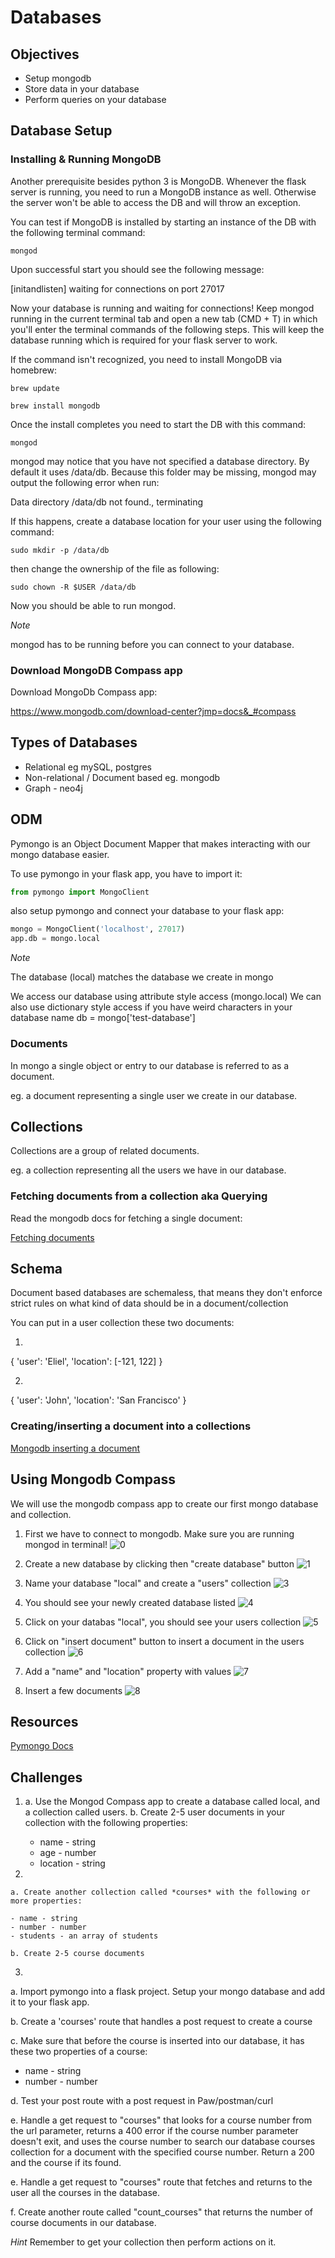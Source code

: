 # Databases


## Objectives

- Setup mongodb
- Store data in your database
- Perform queries on your database

## Database Setup

### Installing & Running MongoDB

Another prerequisite besides python 3 is MongoDB. Whenever the flask server is running, you need to run a MongoDB instance as well. Otherwise the server won't be able to access the DB and will throw an exception.

You can test if MongoDB is installed by starting an instance of the DB with the following terminal command:

```mongod```

Upon successful start you should see the following message:

[initandlisten] waiting for connections on port 27017


Now your database is running and waiting for connections! Keep mongod running in the current terminal tab and open a new tab (CMD + T) in which you'll enter the terminal commands of the following steps. This will keep the database running which is required for your flask server to work.

If the command isn't recognized, you need to install MongoDB via homebrew:

```
brew update

brew install mongodb
```

Once the install completes you need to start the DB with this command:

```mongod```

mongod may notice that you have not specified a database directory. By default it uses /data/db. Because this folder may be missing, mongod may output the following error when run: 

Data directory /data/db not found., terminating


If this happens, create a database location for your user using the following command:

```sudo mkdir -p /data/db```

then change the ownership of the file as following:

```
sudo chown -R $USER /data/db
```

Now you should be able to run mongod.


*Note*

mongod has to be running before you can connect to your database.


### Download MongoDB Compass app

Download MongoDb Compass app:

https://www.mongodb.com/download-center?jmp=docs&_#compass


## Types of Databases

- Relational eg mySQL, postgres
- Non-relational / Document  based eg. mongodb
- Graph - neo4j

## ODM

Pymongo is an Object Document Mapper that makes interacting with our mongo database easier.

To use pymongo in your flask app, you have to import it:

```python
from pymongo import MongoClient
```

also setup pymongo and connect your database to your flask app:

```python
mongo = MongoClient('localhost', 27017)
app.db = mongo.local
```

*Note*

The database (local) matches the database we create in mongo

We access our database using attribute style access (mongo.local)
We can also use dictionary style access if you have weird characters in your database name
db = mongo['test-database']


### Documents

In mongo a single object or entry to our database is referred to as a document.

eg. a document representing a single user we create in our database.

## Collections

Collections are a group of related documents.

eg. a collection representing all the users we have in our database.


### Fetching documents from a collection aka Querying

Read the mongodb docs for fetching a single document:

[Fetching documents](http://api.mongodb.com/python/current/tutorial.html#getting-a-single-document-with-find-one)

## Schema

Document based databases are schemaless, that means they don't enforce strict rules on what kind of data should be in a document/collection

You can put in a user collection these two documents:

1.
{
 'user': 'Eliel',
 'location': [-121, 122]
}

2.
{
'user': 'John',
'location': 'San Francisco'
}


### Creating/inserting a document into a collections

[Mongodb inserting a document](http://api.mongodb.com/python/current/tutorial.html#inserting-a-document)


## Using Mongodb Compass

We will use the mongodb compass app to create our first mongo database and collection.


1. First we have to connect to mongodb. Make sure you are running mongod in terminal!
![0](0.png)


2. Create a new database by clicking then "create database" button
![1](1.png)


3. Name your database "local" and create a "users" collection
![3](3.png)


4. You should see your newly created database listed 
![4](4.png)


5. Click on your databas "local", you should see your users collection 
![5](5.png)


6. Click on "insert document" button to insert a document in the users collection
![6](6.png)


7. Add a "name" and "location" property with values
![7](7.png)


8. Insert a few documents
![8](8.png)



## Resources

[Pymongo Docs](http://api.mongodb.com/python/current/tutorial.html)



## Challenges

1. 
    a. Use the Mongod Compass app to create a database called local, and a collection called users.
    b. Create 2-5 user documents in your collection with the following properties:

    - name - string
    - age - number
    - location - string


2.

    a. Create another collection called *courses* with the following or more properties:

    - name - string
    - number - number
    - students - an array of students

    b. Create 2-5 course documents


3.

a. Import pymongo into a flask project. Setup your mongo database and add it to your flask app.

b. Create a 'courses' route that handles a post request to create a course

c. Make sure that before the course is inserted into our database, it has these two properties of a course:

- name - string
- number - number

d. Test your post route with a post request in Paw/postman/curl

e. Handle a get request to "courses" that looks for a course number from the url parameter, returns a 400 error if the course number parameter doesn't exit, and uses the course number to search our database courses collection for a document with the specified course number. Return a 200 and the course if its found.

e. Handle a get request to "courses" route that fetches and returns to the user all the courses in the database.

f. Create another route called "count_courses" that returns the number of course documents in our database.


*Hint* Remember to get your collection then perform actions on it.




